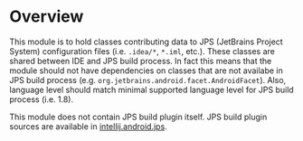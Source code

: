 # Overview

This module is to hold classes contributing data to JPS (JetBrains Project System) configuration 
files (i.e. `.idea/*`, `*.iml`, etc.). These classes are shared between IDE and JPS build process.
In fact this means that the module should not have dependencies on classes that are not availabe
in JPS build process (e.g. `org.jetbrains.android.facet.AndroidFacet`). Also, language level 
should match minimal supported language level for JPS build process (i.e. 1.8). 

This module does not contain JPS build plugin itself. JPS build plugin sources are available in 
[intellij.android.jps](../jps-plugin).
